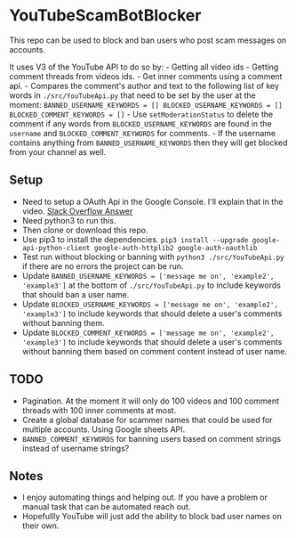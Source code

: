 # YouTubeScamBotBlocker

This repo can be used to block and ban users who post scam messages on accounts.

It uses V3 of the YouTube API to do so by:
    - Getting all video ids
    - Getting comment threads from videos ids.
    - Get inner comments using a comment api.
    - Compares the comment's author and text to the following list of key words in `./src/YouTubeApi.py` that need to be set by the user at the moment:
        ```
                BANNED_USERNAME_KEYWORDS = []
                BLOCKED_USERNAME_KEYWORDS = []
                BLOCKED_COMMENT_KEYWORDS = []
        ```
    - Use `setModerationStatus` to delete the comment if any words from `BLOCKED_USERNAME_KEYWORDS` are found in the `username` and `BLOCKED_COMMENT_KEYWORDS` for comments.
    - If the username contains anything from `BANNED_USERNAME_KEYWORDS` then they will get blocked from your channel as well.

## Setup

* Need to setup a OAuth Api in the Google Console. I'll explain that in the video. [Slack Overflow Answer](https://stackoverflow.com/questions/40136699/using-google-api-for-python-where-do-i-get-the-client-secrets-json-file-from)
* Need python3 to run this.
* Then clone or download this repo.
* Use pip3 to install the dependencies. `pip3 install --upgrade google-api-python-client google-auth-httplib2 google-auth-oauthlib`
* Test run without blocking or banning with `python3 ./src/YouTubeApi.py` if there are no errors the project can be run.
* Update `BANNED_USERNAME_KEYWORDS = ['message me on', 'example2', 'example3']` at the bottom of `./src/YouTubeApi.py` to include keywords that should ban a user name.
* Update `BLOCKED_USERNAME_KEYWORDS = ['message me on', 'example2', 'example3']` to include keywords that should delete a user's comments without banning them.
* Update `BLOCKED_COMMENT_KEYWORDS = ['message me on', 'example2', 'example3']` to include keywords that should delete a user's comments without banning them based on comment content instead of user name.


## TODO
* Pagination. At the moment it will only do 100 videos and 100 comment threads with 100 inner comments at most.
* Create a global database for scammer names that could be used for multiple accounts. Using Google sheets API.
* `BANNED_COMMENT_KEYWORDS` for banning users based on comment strings instead of username strings?

## Notes
* I enjoy automating things and helping out. If you have a problem or manual task that can be automated reach out.
* Hopefullly YouTube will just add the ability to block bad user names on their own.